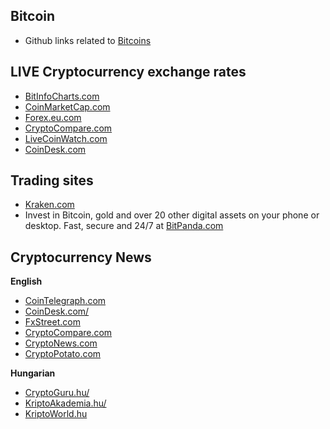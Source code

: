 ## Bitcoin
* Github links related to [Bitcoins](https://github.com/bitcoin) 

## LIVE Cryptocurrency exchange rates
* [BitInfoCharts.com](https://bitinfocharts.com/cryptocurrency-prices/) 
* [CoinMarketCap.com](https://bitinfocharts.com/cryptocurrency-prices/) 
* [Forex.eu.com](https://forex.eu.com/cryptocurrency/) 
* [CryptoCompare.com](https://www.cryptocompare.com/)
* [LiveCoinWatch.com](https://www.livecoinwatch.com/) 
* [CoinDesk.com](https://www.coindesk.com/price/bitcoin) 

## Trading sites
* [Kraken.com](https://www.kraken.com/) 
* Invest in Bitcoin, gold and over 20 other digital assets on your phone or desktop. Fast, secure and 24/7 at [BitPanda.com](https://www.bitpanda.com/en) 


## Cryptocurrency News
**English**
* [CoinTelegraph.com](https://cointelegraph.com/tags/cryptocurrencies) 
* [CoinDesk.com/](https://www.coindesk.com/) 
* [FxStreet.com](https://www.fxstreet.com/cryptocurrencies/news) 
* [CryptoCompare.com](https://www.cryptocompare.com/news/list/latest/) 
* [CryptoNews.com](https://cryptonews.com/) 
* [CryptoPotato.com](https://cryptopotato.com/crypto-news/) 

**Hungarian**
* [CryptoGuru.hu/](https://cryptoguru.hu/) 
* [KriptoAkademia.hu/](https://kriptoakademia.com/) 
* [KriptoWorld.hu](https://www.kriptoworld.hu/) 
